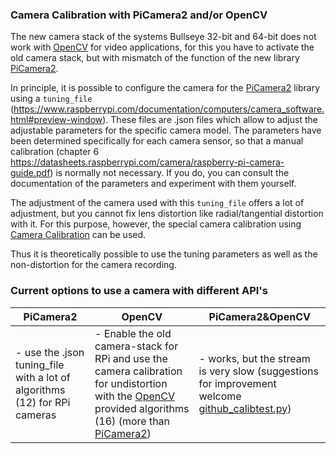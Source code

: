 ### Camera Calibration with PiCamera2 and/or OpenCV

The new camera stack of the systems Bullseye 32-bit and 64-bit does not work with [OpenCV](https://github.com/opencv/opencv) for video applications, for this you have to activate the old camera stack, but with mismatch of the function of the new library [PiCamera2](https://github.com/raspberrypi/picamera2). 

In principle, it is possible to configure the camera for the [PiCamera2](https://github.com/raspberrypi/picamera2) library using a `tuning_file` (https://www.raspberrypi.com/documentation/computers/camera_software.html#preview-window). These files are .json files which allow to adjust the adjustable parameters for the specific camera model. The parameters have been determined specifically for each camera sensor, so that a manual calibration (chapter 6 https://datasheets.raspberrypi.com/camera/raspberry-pi-camera-guide.pdf) is normally not necessary. 
If you do, you can consult the documentation of the parameters and experiment with them yourself.

The adjustment of the camera used with this `tuning_file` offers a lot of adjustment, but you cannot fix lens distortion like radial/tangential distortion with it. For this purpose, however, the special camera calibration using [Camera Calibration](https://docs.opencv.org/4.x/dc/dbb/tutorial_py_calibration.html) can be used. 

Thus it is theoretically possible to use the tuning parameters as well as the non-distortion for the camera recording.

### Current options to use a camera with different API's

|    PiCamera2              |      OpenCV                   |   PiCamera2&OpenCV
|---------------------------|-------------------------------|-------------------|
| - use the .json tuning_file  with a lot of algorithms (12) for RPi cameras | - Enable the old camera-stack for RPi and use the camera calibration for undistortion with the [OpenCV](https://github.com/opencv/opencv) provided algorithms (16) (more than [PiCamera2](https://github.com/raspberrypi/picamera2)) | - works, but the stream is very slow (suggestions for improvement welcome [github_calibtest.py](https://github.com/Petros626/GTTL-dataset/blob/main/github_calibtest.py)) |   
